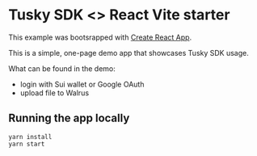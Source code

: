 
# Tusky SDK <> React Vite starter

This example was bootsrapped with [Create React App](https://github.com/facebook/create-react-app).

This is a simple, one-page demo app that showcases Tusky SDK usage.

What can be found in the demo:
- login with Sui wallet or Google OAuth
- upload file to Walrus

## Running the app locally
```
yarn install
yarn start
```